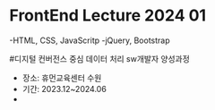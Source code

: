 # FrontEnd Lecture 2024 01
-HTML, CSS, JavaScritp
-jQuery, Bootstrap

#디지털 컨버전스 중심 데이터 처리 sw개발자 양성과정
- 장소: 휴먼교육센터 수원
- 기간: 2023.12~2024.06
- 
